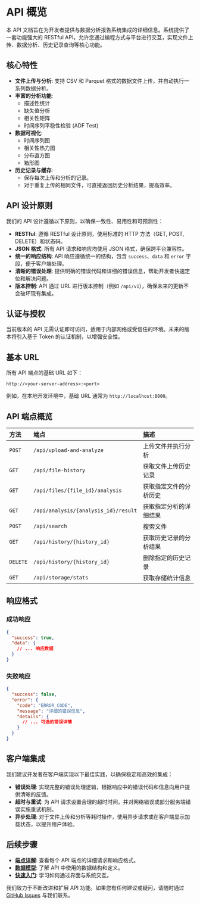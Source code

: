 # API 概览

本 API 文档旨在为开发者提供与数据分析报告系统集成的详细信息。系统提供了一套功能强大的 RESTful API，允许您通过编程方式与平台进行交互，实现文件上传、数据分析、历史记录查询等核心功能。

## 核心特性

- **文件上传与分析**: 支持 CSV 和 Parquet 格式的数据文件上传，并自动执行一系列数据分析。
- **丰富的分析功能**:
    - 描述性统计
    - 缺失值分析
    - 相关性矩阵
    - 时间序列平稳性检验 (ADF Test)
- **数据可视化**:
    - 时间序列图
    - 相关性热力图
    - 分布直方图
    - 箱形图
- **历史记录与缓存**:
    - 保存每次上传和分析的记录。
    - 对于重复上传的相同文件，可直接返回历史分析结果，提高效率。

## API 设计原则

我们的 API 设计遵循以下原则，以确保一致性、易用性和可预测性：

- **RESTful**: 遵循 RESTful 设计原则，使用标准的 HTTP 方法（GET, POST, DELETE）和状态码。
- **JSON 格式**: 所有 API 请求和响应均使用 JSON 格式，确保跨平台兼容性。
- **统一的响应结构**: API 响应遵循统一的结构，包含 `success`、`data` 和 `error` 字段，便于客户端处理。
- **清晰的错误处理**: 提供明确的错误代码和详细的错误信息，帮助开发者快速定位和解决问题。
- **版本控制**: API 通过 URL 进行版本控制（例如 `/api/v1`），确保未来的更新不会破坏现有集成。

## 认证与授权

当前版本的 API 无需认证即可访问，适用于内部网络或受信任的环境。未来的版本将引入基于 Token 的认证机制，以增强安全性。

## 基本 URL

所有 API 端点的基础 URL 如下：

```
http://<your-server-address>:<port>
```

例如，在本地开发环境中，基础 URL 通常为 `http://localhost:8000`。

## API 端点概览

| 方法 | 端点 | 描述 |
| :--- | :--- | :--- |
| `POST` | `/api/upload-and-analyze` | 上传文件并执行分析 |
| `GET` | `/api/file-history` | 获取文件上传历史记录 |
| `GET` | `/api/files/{file_id}/analysis` | 获取指定文件的分析历史 |
| `GET` | `/api/analysis/{analysis_id}/result` | 获取指定分析的详细结果 |
| `POST` | `/api/search` | 搜索文件 |
| `GET` | `/api/history/{history_id}` | 获取历史记录的分析结果 |
| `DELETE` | `/api/history/{history_id}` | 删除指定的历史记录 |
| `GET` | `/api/storage/stats` | 获取存储统计信息 |

## 响应格式

### 成功响应

```json
{
  "success": true,
  "data": {
    // ... 响应数据
  }
}
```

### 失败响应

```json
{
  "success": false,
  "error": {
    "code": "ERROR_CODE",
    "message": "详细的错误信息",
    "details": {
      // ... 可选的错误详情
    }
  }
}
```

## 客户端集成

我们建议开发者在客户端实现以下最佳实践，以确保稳定和高效的集成：

- **错误处理**: 实现完整的错误处理逻辑，根据响应中的错误代码和信息向用户提供清晰的反馈。
- **超时与重试**: 为 API 请求设置合理的超时时间，并对网络错误或部分服务端错误实施重试机制。
- **异步处理**: 对于文件上传和分析等耗时操作，使用异步请求或在客户端显示加载状态，以提升用户体验。

## 后续步骤

- **[端点详解](endpoints.md)**: 查看每个 API 端点的详细请求和响应格式。
- **[数据模型](data-models.md)**: 了解 API 中使用的数据结构和定义。
- **[快速入门](../getting-started/basic-usage.md)**: 学习如何通过界面与系统交互。

我们致力于不断改进和扩展 API 功能。如果您有任何建议或疑问，请随时通过 [GitHub Issues](https://github.com/your-repo/issues) 与我们联系。
